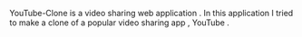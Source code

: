YouTube-Clone is a video sharing web application .
In this application I tried to make a clone of a popular video sharing app , YouTube .
